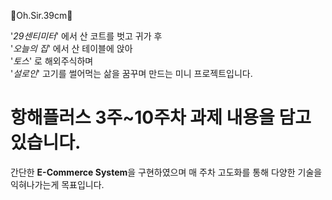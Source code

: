 🛒Oh.Sir.39cm🛒<br>

'*29센티미터*' 에서 산 코트를 벗고 귀가 후 </br>
'*오늘의 집*' 에서 산 테이블에 앉아 </br>
'*토스*' 로 해외주식하며 </br>
'*설로인*' 고기를 썰어먹는 삶을 꿈꾸며 만드는 미니 프로젝트입니다. 

# 항해플러스 3주~10주차 과제 내용을 담고있습니다. 

간단한 **E-Commerce System**을 구현하였으며 매 주차 고도화를 통해 다양한 기술을 익혀나가는게 목표입니다. 


